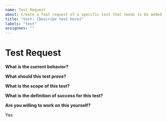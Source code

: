 ```yaml
---
name: Test Request
about: Create a feat request of a specific test that needs to be added.
title: "test: [Describe test here]"
labels: "test"
assignees: ""
---
```


# Test Request

**What is the current behavior?**

**What should this test prove?**

**What is the scope of this test?**

**What is the definition of success for this test?**

**Are you willing to work on this yourself?**

Yes
